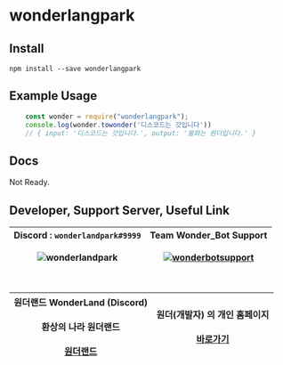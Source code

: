 # wonderlangpark

## Install

```
npm install --save wonderlangpark
```
## Example Usage

```js
    const wonder = require("wonderlangpark");
    console.log(wonder.towonder('디스코드는 갓입니다'))
    // { input: '디스코드는 갓입니다.', output: '불화는 원더입니다.' }
```

## Docs

Not Ready.

## Developer, Support Server, Useful Link

| Discord : `wonderlandpark#9999`<br><br>![wonderlandpark](https://cdn.discordapp.com/avatars/285185716240252929/f50a084aaa45c57699c3dba1b7846122.png?size=2048) | Team Wonder_Bot Support<br><br>[![wonderbotsupport](https://discordapp.com/api/guilds/470028725287780352/embed.png?style=banner2)](https://discord.wonderbot.xyz)
|---|---|
<br>

|원더랜드 WonderLand (Discord)<br><br>환상의 나라 원더랜드<br><br>[원더랜드](https://discord.gg/y6Yqeav)  | 원더(개발자) 의 개인 홈페이지<br><br>[바로가기](https://dev.wonderbot.xyz)
|---|---|
